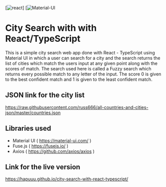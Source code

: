 [![react](https://img.shields.io/badge/React-20232A?style=for-the-badge&logo=react&logoColor=61DAFB)] [![Material-UI](https://img.shields.io/badge/Material--UI-0081CB?style=for-the-badge&logo=material-ui&logoColor=white)
# City Search with with React/TypeScript
This is a simple city search web app done with React - TypeScript using Material UI in which a user can search for a city and the search returns the list of cities which match the users input at any given point along with the scores of match. The search used here is called a Fuzzy search which returns every possible match to any letter of the input. The score 0 is given to the best confident match and 1 is given to the least confident match.

## JSON link for the city list
https://raw.githubusercontent.com/russ666/all-countries-and-cities-json/master/countries.json

## Libraries used
- Material UI ( https://material-ui.com/ )
- Fuse.js ( https://fusejs.io/ )
- Axios ( https://github.com/axios/axios )

## Link for the live version
https://hapuuu.github.io/city-search-with-react-typescript/
